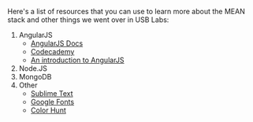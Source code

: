 Here's a list of resources that you can use to learn more about the MEAN stack and other things we went over in USB Labs:

1. AngularJS
	* [AngularJS Docs](https://docs.angularjs.org/api)
	* [Codecademy](https://www.codecademy.com/learn/learn-angularjs)
	* [An introduction to AngularJS](http://www.webdesignerdepot.com/2013/04/an-introduction-to-angularjs/)
2. Node.JS
3. MongoDB
4. Other
	* [Sublime Text](https://www.sublimetext.com/)
	* [Google Fonts](https://www.google.com/fonts)
	* [Color Hunt](http://colorhunt.co/)
	
